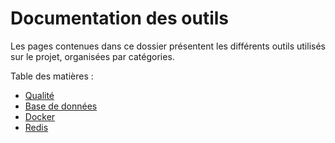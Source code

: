 # Documentation des outils

Les pages contenues dans ce dossier présentent les différents outils utilisés sur le projet, organisées par catégories.

Table des matières :

- [Qualité](./quality.md)
- [Base de données](./db.md)
- [Docker](./docker.md)
- [Redis](./redis.md)
